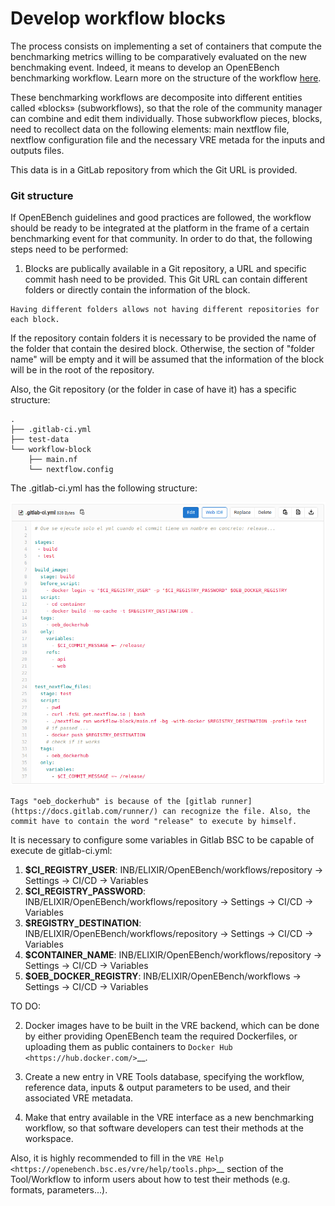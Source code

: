 # Develop workflow blocks

The process consists on implementing a set of containers that compute the benchmarking metrics willing to be comparatively evaluated on the new benchmaking event. Indeed, it means to develop an OpenEBench benchmarking workflow. Learn more on the structure of the workflow [here](../../technical_references/4_benchmarking_workflows.md).

These benchmarking workflows are decomposite into different entities called «blocks» (subworkflows), so that the role of the community manager can combine and edit them individually. Those subworkflow pieces, blocks, need to recollect data on the following elements: main nextflow file, nextflow configuration file and the necessary VRE metada for the inputs and outputs files.

This data is in a GitLab repository from which the Git URL is provided.

### Git structure

If OpenEBench guidelines and good practices are followed, the workflow should be ready to be integrated at the platform in the frame of a certain benchmarking event for that community. In order to do that, the following steps need to be performed:

1.  Blocks are publically available in a Git repository, a URL and specific commit hash need to be provided. This Git URL can contain different folders or directly contain the information of the block. 

```{note}
Having different folders allows not having different repositories for each block.
```

If the repository contain folders it is necessary to be provided the name of the folder that contain the desired block. Otherwise, the section of "folder name" will be empty and it will be assumed that the information of the block will be in the root of the repository.

Also, the Git repository (or the folder in case of have it) has a specific structure:

```console
.
├── .gitlab-ci.yml
├── test-data
└── workflow-block
    ├── main.nf
    └── nextflow.config
```
The .gitlab-ci.yml has the following structure:

![3](../../media/image_3.png)

```{note}
Tags "oeb_dockerhub" is because of the [gitlab runner](https://docs.gitlab.com/runner/) can recognize the file. Also, the commit have to contain the word "release" to execute by himself.
```

It is necessary to configure some variables in Gitlab BSC to be capable of execute de gitlab-ci.yml:
   1.   **$CI_REGISTRY_USER**: INB/ELIXIR/OpenEBench/workflows/repository -> Settings -> CI/CD -> Variables
   2.   **$CI_REGISTRY_PASSWORD**: INB/ELIXIR/OpenEBench/workflows/repository -> Settings -> CI/CD -> Variables
   3.   **$REGISTRY_DESTINATION**: INB/ELIXIR/OpenEBench/workflows/repository -> Settings -> CI/CD -> Variables
   4.   **$CONTAINER_NAME**: INB/ELIXIR/OpenEBench/workflows/repository -> Settings -> CI/CD -> Variables
   5.   **$OEB_DOCKER_REGISTRY**: INB/ELIXIR/OpenEBench/workflows -> Settings -> CI/CD -> Variables

TO DO:

2.  Docker images have to be built in the VRE backend, which can be done by either providing OpenEBench team the required Dockerfiles, or uploading them as public containers to `Docker Hub <https://hub.docker.com/>`__.

3.  Create a new entry in VRE Tools database, specifying the workflow, reference data, inputs & output parameters to be used, and their associated VRE metadata.

4.  Make that entry available in the VRE interface as a new benchmarking workflow, so that software developers can test their methods at the workspace.

Also, it is highly recommended to fill in the `VRE Help <https://openebench.bsc.es/vre/help/tools.php>`__ section of the Tool/Workflow to inform users about how to test their methods (e.g. formats, parameters...).



